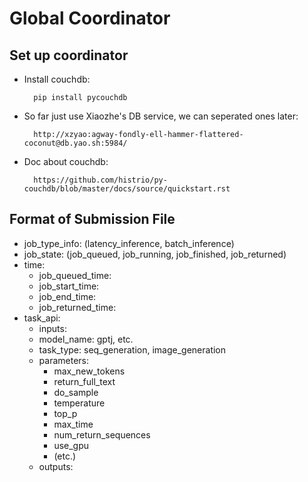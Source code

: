 # Global Coordinator

## Set up coordinator 

- Install couchdb:

        pip install pycouchdb

- So far just use Xiaozhe's DB service, we can seperated ones later: 
       
        http://xzyao:agway-fondly-ell-hammer-flattered-coconut@db.yao.sh:5984/

- Doc about couchdb:

        https://github.com/histrio/py-couchdb/blob/master/docs/source/quickstart.rst
        

## Format of Submission File

- job_type_info: (latency_inference, batch_inference)
- job_state: (job_queued, job_running, job_finished, job_returned)
- time:
  - job_queued_time:
  - job_start_time:
  - job_end_time:
  - job_returned_time:
- task_api:
  - inputs:
  - model_name: gptj, etc. 
  - task_type: seq_generation, image_generation
  - parameters:
    - max_new_tokens
    - return_full_text
    - do_sample
    - temperature
    - top_p
    - max_time
    - num_return_sequences
    - use_gpu
    - (etc.)
  - outputs: 

        

        

